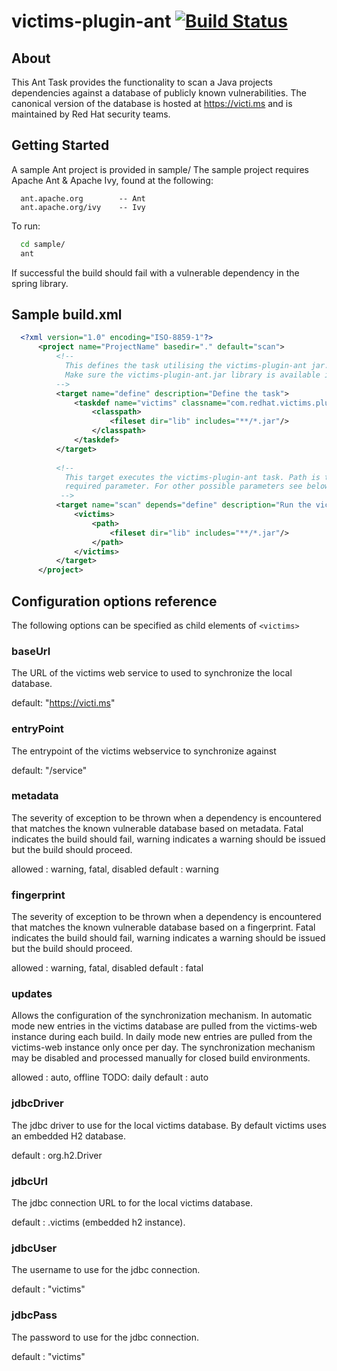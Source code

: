 # victims-plugin-ant [![Build Status](https://travis-ci.org/kgreav/victims-plugin-ant.png)](https://travis-ci.org/kgreav/victims-plugin-ant)

## About

This Ant Task provides the functionality to scan a Java projects dependencies against a database of publicly 
known vulnerabilities. The canonical version of the database is hosted at https://victi.ms and is maintained by
Red Hat security teams.

## Getting Started

A sample Ant project is provided in sample/
The sample project requires Apache Ant & Apache Ivy, found at the following:
```
  ant.apache.org        -- Ant
  ant.apache.org/ivy    -- Ivy
```
To run:
```sh
  cd sample/
  ant
```

If successful the build should fail with a vulnerable dependency in the spring library.

## Sample build.xml
```xml
  <?xml version="1.0" encoding="ISO-8859-1"?>
      <project name="ProjectName" basedir="." default="scan">
          <!-- 
            This defines the task utilising the victims-plugin-ant jar.
            Make sure the victims-plugin-ant.jar library is available in the classpath
          -->
          <target name="define" description="Define the task">
              <taskdef name="victims" classname="com.redhat.victims.plugin.ant.VictimsTask">
                  <classpath>
                      <fileset dir="lib" includes="**/*.jar"/>
                  </classpath>
              </taskdef>
          </target>
          
          <!--
            This target executes the victims-plugin-ant task. Path is the only
            required parameter. For other possible parameters see below.
           -->
          <target name="scan" depends="define" description="Run the victims scan">
              <victims>
                  <path>
                      <fileset dir="lib" includes="**/*.jar"/>
                  </path>
              </victims>
          </target>
      </project>
```
## Configuration options reference

The following options can be specified as child elements of ```<victims>```

### baseUrl

The URL of the victims web service to used to synchronize the local database.

default: "https://victi.ms"

### entryPoint

The entrypoint of the victims webservice to synchronize against

default: "/service"

### metadata

The severity of exception to be thrown when a dependency is encountered that matches the known vulnerable database based on metadata. Fatal indicates the build should fail, warning indicates a warning should be issued but the build should proceed.

allowed : warning, fatal, disabled
default : warning

### fingerprint

The severity of exception to be thrown when a dependency is encountered that matches the known vulnerable database based on a fingerprint. Fatal indicates the build should fail, warning indicates a warning should be issued but the build should proceed.

allowed : warning, fatal, disabled
default : fatal

### updates

Allows the configuration of the synchronization mechanism. In automatic mode new entries in the victims database are pulled from the victims-web instance during each build. In daily mode new entries are pulled from the victims-web instance only once per day. The synchronization mechanism may be disabled and processed manually for closed build environments.

allowed : auto, offline TODO: daily
default : auto

### jdbcDriver

The jdbc driver to use for the local victims database. By default victims uses an embedded H2 database.

default : org.h2.Driver

### jdbcUrl

The jdbc connection URL to for the local victims database.

default : .victims (embedded h2 instance).

### jdbcUser

The username to use for the jdbc connection.

default : "victims"

### jdbcPass

The password to use for the jdbc connection.

default : "victims"
